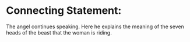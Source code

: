 # Connecting Statement:

The angel continues speaking. Here he explains the meaning of the seven heads of the beast that the woman is riding.